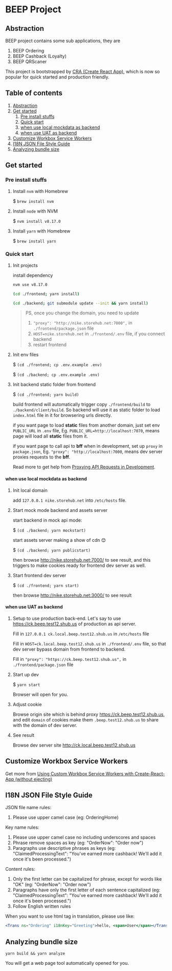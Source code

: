 # BEEP Project

<a name="abstraction"></a>
## Abstraction

BEEP project contains some sub applications, they are

1. BEEP Ordering
1. BEEP Cashback (Loyalty)
1. BEEP QRScaner

This project is bootstrapped by [CRA (Create React App)](https://create-react-app.dev/docs/getting-started), which
is now so popular for quick started and production friendly.

## Table of contents

1. [Abstraction](#abstraction)
1. [Get started](#get-started)
    1. [Pre install stuffs](#pre-install-stuffs)
    1. [Quick start](#quick-start)
    1. [when use local mockdata as backend](#quick-start-mockdata-mode)
    1. [when use UAT as backend](#quick-start-uat-integration-mode)
1. [Customize Workbox Service Workers](#customize-workbox-service-workers)
1. [I18N JSON File Style Guide](#i18n-json-style-guide)
1. [Analyzing bundle size](#analyzing-bundle-size)


<a name="get-started"></a>
## Get started

<a name="pre-install-stuffs"></a>
### Pre install stuffs

1. Install `nvm` with Homebrew

    $ `brew install nvm`

2. Install `node` with NVM

    $ `nvm install v8.17.0`

3. Install `yarn` with Homebrew

    $ `brew install yarn`

<a name="quick-start"></a>
### Quick start

1. Init projects

    install dependency

    ```bash
    nvm use v8.17.0
    
    (cd ./frontend; yarn install)
   
    (cd ./backend; git submodule update --init && yarn install)
    ```
   
    > PS, once you change the domain, you need to update
    > 1. `"proxy": "http://nike.storehub.net:7000",` in `./frontend/package.json` file
    > 2. `HOST=nike.storehub.net` in `./frontend/.env` file, if you connect backend
    > 3. restart frontend

2. Init env files

    $ `(cd ./frontend; cp .env.example .env)`
    
    $ `(cd ./backend; cp .env.example .env)`

3. Init backend static folder from frontend

    $ `(cd ./frontend; yarn build)`
    
    build frontend will automatically trigger copy `./frontend/build` to `./backend/client/build`. 
    So backend will use it as static folder to load `index.html` file in it for browsering urls directly.
    
    if you want page to load **static** files from another domain, just set env `PUBLIC_URL` in `.env` file, 
    Eg. `PUBLIC_URL=http://localhost:7070`, means page will load all **static** files from it.
    
    if you want page to call api to **bff** when in development, set up `proxy` in `package.json`, 
    Eg. `"proxy": "http://localhost:7000`, means dev server proxies requests to the **bff**.
    
    Read more to get help from [Proxying API Requests in Development](https://create-react-app.dev/docs/proxying-api-requests-in-development).

<a name="quick-start-mockdata-mode"></a>
#### when use local mockdata as backend

1. Init local domain

    add `127.0.0.1 nike.storehub.net` into `/etc/hosts` file.

    
2. Start mock mode backend and assets server

    start backend in mock api mode:

    $ `(cd ./backend; yarn mockstart)`
    
    start assets server making a show of cdn 😊

    $ `(cd ./backend; yarn publicstart)`
    
    then browse http://nike.storehub.net:7000/ to see result, and this triggers to make cookies ready for frontend dev server as well.

3. Start frontend dev server

    $ `(cd ./frontend; yarn start)`

    then browse http://nike.storehub.net:3000/ to see result

<a name="quick-start-uat-integration-mode"></a>
#### when use UAT as backend

1. Setup to use production back-end. Let's say to use https://ck.beep.test12.shub.us of production as api server. 

    Fill in  `127.0.0.1 ck.local.beep.test12.shub.us` in `/etc/hosts` file
    
    Fill in `HOST=ck.local.beep.test12.shub.us` in `./frontend/.env` file,
    so that dev server bypass domain from frontend to backend.

    Fill in `"proxy": "https://ck.beep.test12.shub.us",` in `./frontend/package.json` file

2. Start up dev

    $ `yarn start`
    
    Browser will open for you.

3. Adjust cookie

    Browse origin site which is behind proxy https://ck.beep.test12.shub.us,
    and edit `domain` of cookies make them `.beep.test12.shub.us` 
    to share with the domain of dev server.
    
4. See result

    Browse dev server site http://ck.local.beep.test12.shub.us

<a name="customize-workbox-service-workers"></a>
## Customize Workbox Service Workers

Get more from [Using Custom Workbox Service Workers with Create-React-App (without ejecting)
](https://karannagupta.com/using-custom-workbox-service-workers-with-create-react-app/)

<a name="i18n-json-style-guide"></a>
## I18N JSON File Style Guide

JSON file name rules:
    
  1. Please use upper camel case (eg: OrderingHome)

Key name rules:
    
  1. Please use upper camel case no including underscores and spaces
  2. Phrase remove spaces as key (eg: "OrderNow": "Order now")
  3. Paragraphs use descriptive phrases as keys (eg: "ClaimedProcessingText": "You've earned more cashback! We'll add it once it's been processed.")
    
Content rules:
    
  1. Only the first letter can be capitalized for phrase, except for words like "OK" (eg: "OrderNow": "Order now")
  2. Paragraphs have only the first letter of each sentence capitalized (eg: "ClaimedProcessingText": "You've earned more cashback! We'll add it once it's been processed.")
  3. Follow English written rules

When you want to use html tag in translation, please use like:

  ```jsx
  <Trans ns="Ordering" i18nKey="Greeting">hello, <span>User</span></Trans>
  ```

<a name="analyzing-bundle-size"></a>
## Analyzing bundle size

```shell script
yarn build && yarn analyze
```

You will get a web page tool automatically opened for you.
